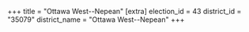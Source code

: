 +++
title = "Ottawa West--Nepean"
[extra]
election_id = 43
district_id = "35079"
district_name = "Ottawa West--Nepean"
+++
